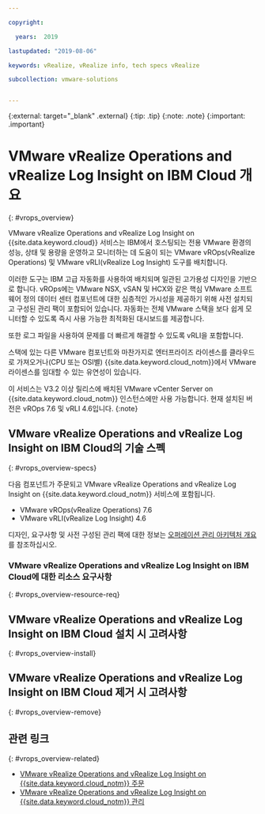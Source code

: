 ```yaml
---

copyright:

  years:  2019

lastupdated: "2019-08-06"

keywords: vRealize, vRealize info, tech specs vRealize

subcollection: vmware-solutions


---
```


{:external: target="_blank" .external}
{:tip: .tip}
{:note: .note}
{:important: .important}

# VMware vRealize Operations and vRealize Log Insight on IBM Cloud 개요
{: #vrops_overview}

VMware vRealize Operations and vRealize Log Insight on {{site.data.keyword.cloud}} 서비스는 IBM에서 호스팅되는 전용 VMware 환경의 성능, 상태 및 용량을 운영하고 모니터하는 데 도움이 되는 VMware vROps(vRealize Operations) 및 VMware vRLI(vRealize Log Insight) 도구를 배치합니다.

이러한 도구는 IBM 고급 자동화를 사용하여 배치되며 일관된 고가용성 디자인을 기반으로 합니다. vROps에는 VMware NSX, vSAN 및 HCX와 같은 핵심 VMware 소프트웨어 정의 데이터 센터 컴포넌트에 대한 심층적인 가시성을 제공하기 위해 사전 설치되고 구성된 관리 팩이 포함되어 있습니다. 자동화는 전체 VMware 스택을 보다 쉽게 모니터할 수 있도록 즉시 사용 가능한 최적화된 대시보드를 제공합니다.

또한 로그 파일을 사용하여 문제를 더 빠르게 해결할 수 있도록 vRLI을 포함합니다.

스택에 있는 다른 VMware 컴포넌트와 마찬가지로 엔터프라이즈 라이센스를 클라우드로 가져오거나(CPU 또는 OSI별) {{site.data.keyword.cloud_notm}}에서 VMware 라이센스를 임대할 수 있는 유연성이 있습니다.

이 서비스는 V3.2 이상 릴리스에 배치된 VMware vCenter Server on {{site.data.keyword.cloud_notm}} 인스턴스에만 사용 가능합니다. 현재 설치된 버전은 vROps 7.6 및 vRLI 4.6입니다.
{:note}

## VMware vRealize Operations and vRealize Log Insight on IBM Cloud의 기술 스펙
{: #vrops_overview-specs}

다음 컴포넌트가 주문되고 VMware vRealize Operations and vRealize Log Insight on {{site.data.keyword.cloud_notm}} 서비스에 포함됩니다.
* VMware vROps(vRealize Operations) 7.6
* VMware vRLI(vRealize Log Insight) 4.6

디자인, 요구사항 및 사전 구성된 관리 팩에 대한 정보는 [오퍼레이션 관리 아키텍처 개요](/docs/services/vmwaresolutions/services?topic=vmware-solutions-opsmgmt-arch)를 참조하십시오.

### VMware vRealize Operations and vRealize Log Insight on IBM Cloud에 대한 리소스 요구사항
{: #vrops_overview-resource-req}


## VMware vRealize Operations and vRealize Log Insight on IBM Cloud 설치 시 고려사항
{: #vrops_overview-install}


## VMware vRealize Operations and vRealize Log Insight on IBM Cloud 제거 시 고려사항
{: #vrops_overview-remove}


## 관련 링크
{: #vrops_overview-related}

* [VMware vRealize Operations and vRealize Log Insight on {{site.data.keyword.cloud_notm}} 주문](/docs/services/vmwaresolutions/services?topic=vmware-solutions-vrops_ordering)
* [VMware vRealize Operations and vRealize Log Insight on {{site.data.keyword.cloud_notm}} 관리](/docs/services/vmwaresolutions/services?topic=vmware-solutions-managing_vrops)
